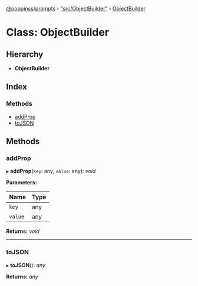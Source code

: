 [@poppinss/prompts](../README.md) › ["src/ObjectBuilder"](../modules/_src_objectbuilder_.md) › [ObjectBuilder](_src_objectbuilder_.objectbuilder.md)

# Class: ObjectBuilder

## Hierarchy

* **ObjectBuilder**

## Index

### Methods

* [addProp](_src_objectbuilder_.objectbuilder.md#addprop)
* [toJSON](_src_objectbuilder_.objectbuilder.md#tojson)

## Methods

###  addProp

▸ **addProp**(`key`: any, `value`: any): *void*

**Parameters:**

Name | Type |
------ | ------ |
`key` | any |
`value` | any |

**Returns:** *void*

___

###  toJSON

▸ **toJSON**(): *any*

**Returns:** *any*
